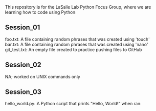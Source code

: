 This repository is for the LaSalle Lab Python Focus Group, where we are 
learning how to code using Python

## Session_01
foo.txt: A file containing random phrases that was created using 'touch'
bar.txt: A file containing random phrases that was created using 'nano'
git_test.txt: An empty file created to practice pushing files to GitHub

## Session_02
NA; worked on UNIX commands only

## Session_03
hello_world.py: A Python script that prints "Hello, World!" when ran
